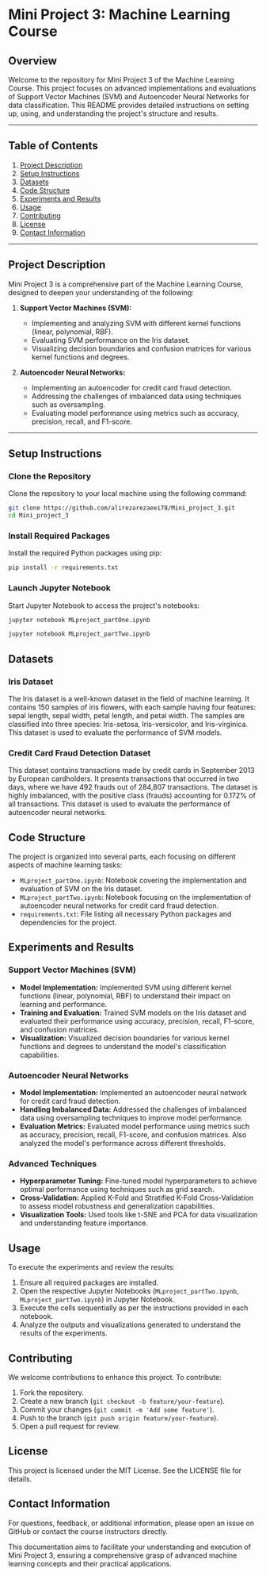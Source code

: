 
# Mini Project 3: Machine Learning Course

## Overview

Welcome to the repository for Mini Project 3 of the Machine Learning Course. This project focuses on advanced implementations and evaluations of Support Vector Machines (SVM) and Autoencoder Neural Networks for data classification. This README provides detailed instructions on setting up, using, and understanding the project's structure and results.

---

## Table of Contents

1. [Project Description](#project-description)
2. [Setup Instructions](#setup-instructions)
3. [Datasets](#datasets)
4. [Code Structure](#code-structure)
5. [Experiments and Results](#experiments-and-results)
6. [Usage](#usage)
7. [Contributing](#contributing)
8. [License](#license)
9. [Contact Information](#contact-information)

---

## Project Description

Mini Project 3 is a comprehensive part of the Machine Learning Course, designed to deepen your understanding of the following:

1. **Support Vector Machines (SVM):**
   - Implementing and analyzing SVM with different kernel functions (linear, polynomial, RBF).
   - Evaluating SVM performance on the Iris dataset.
   - Visualizing decision boundaries and confusion matrices for various kernel functions and degrees.

2. **Autoencoder Neural Networks:**
   - Implementing an autoencoder for credit card fraud detection.
   - Addressing the challenges of imbalanced data using techniques such as oversampling.
   - Evaluating model performance using metrics such as accuracy, precision, recall, and F1-score.

---

## Setup Instructions

### Clone the Repository

Clone the repository to your local machine using the following command:

```bash
git clone https://github.com/alirezarezaeei78/Mini_project_3.git
cd Mini_project_3
```

### Install Required Packages

Install the required Python packages using pip:

```bash
pip install -r requirements.txt
```

### Launch Jupyter Notebook

Start Jupyter Notebook to access the project's notebooks:

```bash
jupyter notebook MLproject_partOne.ipynb
```
```bash
jupyter notebook MLproject_partTwo.ipynb
```

## Datasets

### Iris Dataset

The Iris dataset is a well-known dataset in the field of machine learning. It contains 150 samples of iris flowers, with each sample having four features: sepal length, sepal width, petal length, and petal width. The samples are classified into three species: Iris-setosa, Iris-versicolor, and Iris-virginica. This dataset is used to evaluate the performance of SVM models.

### Credit Card Fraud Detection Dataset

This dataset contains transactions made by credit cards in September 2013 by European cardholders. It presents transactions that occurred in two days, where we have 492 frauds out of 284,807 transactions. The dataset is highly imbalanced, with the positive class (frauds) accounting for 0.172% of all transactions. This dataset is used to evaluate the performance of autoencoder neural networks.

## Code Structure

The project is organized into several parts, each focusing on different aspects of machine learning tasks:

- `MLproject_partOne.ipynb`: Notebook covering the implementation and evaluation of SVM on the Iris dataset.
- `MLproject_partTwo.ipynb`: Notebook focusing on the implementation of autoencoder neural networks for credit card fraud detection.
- `requirements.txt`: File listing all necessary Python packages and dependencies for the project.

## Experiments and Results

### Support Vector Machines (SVM)

- **Model Implementation:** Implemented SVM using different kernel functions (linear, polynomial, RBF) to understand their impact on learning and performance.
- **Training and Evaluation:** Trained SVM models on the Iris dataset and evaluated their performance using accuracy, precision, recall, F1-score, and confusion matrices.
- **Visualization:** Visualized decision boundaries for various kernel functions and degrees to understand the model's classification capabilities.

### Autoencoder Neural Networks

- **Model Implementation:** Implemented an autoencoder neural network for credit card fraud detection.
- **Handling Imbalanced Data:** Addressed the challenges of imbalanced data using oversampling techniques to improve model performance.
- **Evaluation Metrics:** Evaluated model performance using metrics such as accuracy, precision, recall, F1-score, and confusion matrices. Also analyzed the model's performance across different thresholds.

### Advanced Techniques

- **Hyperparameter Tuning:** Fine-tuned model hyperparameters to achieve optimal performance using techniques such as grid search.
- **Cross-Validation:** Applied K-Fold and Stratified K-Fold Cross-Validation to assess model robustness and generalization capabilities.
- **Visualization Tools:** Used tools like t-SNE and PCA for data visualization and understanding feature importance.

## Usage

To execute the experiments and review the results:

1. Ensure all required packages are installed.
2. Open the respective Jupyter Notebooks (`MLproject_partTwo.ipynb`, `MLproject_partTwo.ipynb`) in Jupyter Notebook.
3. Execute the cells sequentially as per the instructions provided in each notebook.
4. Analyze the outputs and visualizations generated to understand the results of the experiments.

## Contributing

We welcome contributions to enhance this project. To contribute:

1. Fork the repository.
2. Create a new branch (`git checkout -b feature/your-feature`).
3. Commit your changes (`git commit -m 'Add some feature'`).
4. Push to the branch (`git push origin feature/your-feature`).
5. Open a pull request for review.

## License

This project is licensed under the MIT License. See the LICENSE file for details.

## Contact Information

For questions, feedback, or additional information, please open an issue on GitHub or contact the course instructors directly.

This documentation aims to facilitate your understanding and execution of Mini Project 3, ensuring a comprehensive grasp of advanced machine learning concepts and their practical applications.
